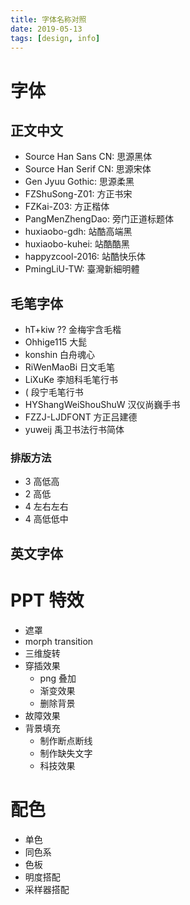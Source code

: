 ```yaml
---
title: 字体名称对照
date: 2019-05-13
tags: [design, info]
---
```


# 字体

## 正文中文

* Source Han Sans CN: 思源黑体
* Source Han Serif CN: 思源宋体
* Gen Jyuu Gothic: 思源柔黑
* FZShuSong-Z01: 方正书宋
* FZKai-Z03: 方正楷体
* PangMenZhengDao: 旁门正道标题体
* huxiaobo-gdh: 站酷高端黑
* huxiaobo-kuhei: 站酷酷黑
* happyzcool-2016: 站酷快乐体
* PmingLiU-TW: 臺灣新細明體

<!--more-->

## 毛笔字体

* hT+kiw ?? 金梅宇含毛楷
* Ohhige115 大髭
* konshin 白舟魂心
* RiWenMaoBi 日文毛笔
* LiXuKe 李旭科毛笔行书
* ( 段宁毛笔行书
* HYShangWeiShouShuW 汉仪尚巍手书
* FZZJ-LJDFONT 方正吕建德
* yuweij 禹卫书法行书简体

### 排版方法

* 3 高低高
* 2 高低
* 4 左右左右
* 4 高低低中

## 英文字体

# PPT 特效

* 遮罩
* morph transition
* 三维旋转
* 穿插效果
  * png 叠加
  * 渐变效果
  * 删除背景
* 故障效果
* 背景填充
  * 制作断点断线
  * 制作缺失文字
  * 科技效果

# 配色

* 单色
* 同色系
* 色板
* 明度搭配
* 采样器搭配